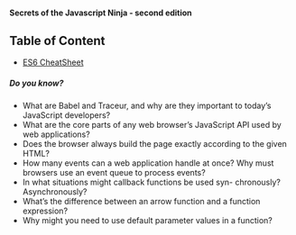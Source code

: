 #### Secrets of the Javascript Ninja - second edition

Table of Content
--
* [ES6 CheatSheet](./es6cheatsheet.md)


##### Do you know?
* What are Babel and Traceur, and why are they important
to today’s JavaScript developers?
* What are the core parts of any web browser’s JavaScript
API used by web applications?
* Does the browser always build the page exactly according
to the given HTML?
* How many events can a web application handle at once?
Why must browsers use an event queue to process events?
* In what situations might callback functions be used syn-
chronously? Asynchronously?
* What’s the difference between an arrow function and a
function expression?
* Why might you need to use default parameter values in a
function?
